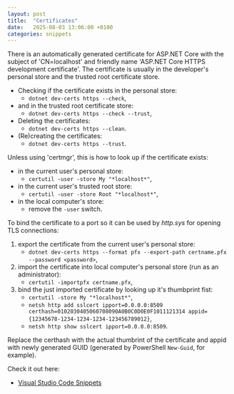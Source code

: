 ```yaml
---
layout: post
title:  "Certificates"
date:   2025-08-03 13:06:00 +0100
categories: snippets
---
```


There is an automatically generated certificate for ASP.NET Core with the subject of 'CN=localhost' and friendly name
'ASP.NET Core HTTPS development certificate'. The certificate is usually in the developer's personal store and the
trusted root certificate store.

- Checking if the certificate exists in the personal store:
    - `dotnet dev-certs https --check`,
- and in the trusted root certificate store:
    - `dotnet dev-certs https --check --trust`,
- Deleting the certificates:
    - `dotnet dev-certs https --clean`.
- (Re)creating the certificates:
    - `dotnet dev-certs https --trust`.

Unless using 'certmgr', this is how to look up if the certificate exists:

- in the current user's personal store:
    - `certutil -user -store My "*localhost*"`,
- in the current user's trusted root store:
    - `certutil -user -store Root "*localhost*"`,
- in the local computer's store:
    - remove the `-user` switch.

To bind the certificate to a port so it can be used by _http.sys_ for opening TLS connections:

1. export the certificate from the current user's personal store:
    - `dotnet dev-certs https --format pfx --export-path certname.pfx --password <password>`,
1. import the certificate into local computer's personal store (run as an administrator):
    - `certutil -importpfx certname.pfx`,
1. bind the just imported certificate by looking up it's thumbprint fist:
    - `certutil -store My "*localhost*"`,
    - `netsh http add sslcert ipport=0.0.0.0:8509 certhash=0102030405060708090A0B0C0D0E0F1011121314 appid={12345678-1234-1234-1234-123456789012}`,
    - `netsh http show sslcert ipport=0.0.0.0:8509`.

Replace the certhash with the actual thumbrint of the certificate and appid with newly generated GUID (generated by PowerShell `New-Guid`, for example).





Check it out here:

- [Visual Studio Code Snippets](/stat/vscode-snippets)
